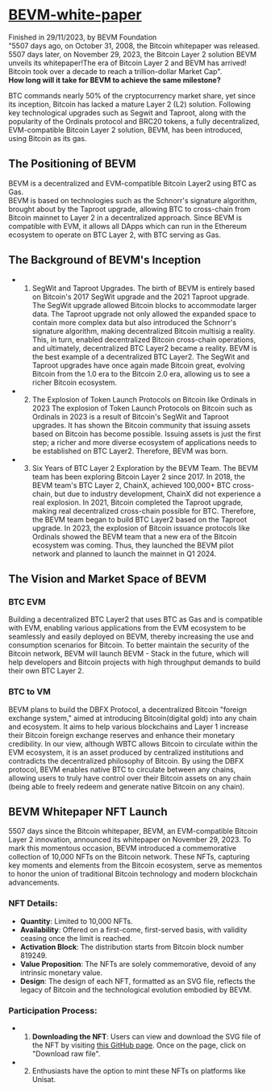 # [BEVM-white-paper](https://github.com/btclayer2/BEVM-white-paper/blob/main/BEVM%20%E2%80%94%20An%20EVM-compatible%20Bitcoin%20Layer%202.pdf)
Finished in 29/11/2023, by BEVM Foundation  
"5507 days ago, on October 31, 2008, the Bitcoin whitepaper was released.  
5507 days later, on November 29, 2023, the Bitcoin Layer 2 solution BEVM unveils its whitepaper!The era of Bitcoin Layer 2 and BEVM has arrived!  
Bitcoin took over a decade to reach a trillion-dollar Market Cap".  
**How long will it take for BEVM to achieve the same milestone?**  
  
BTC commands nearly 50% of the cryptocurrency market share, yet since its inception, Bitcoin has lacked a mature Layer 2 (L2) solution. Following key technological upgrades such as Segwit and Taproot, along with the popularity of the Ordinals protocol and BRC20 tokens, a fully decentralized, EVM-compatible Bitcoin Layer 2 solution, BEVM, has been introduced, using Bitcoin as its gas.

## The Positioning of BEVM  
BEVM is a decentralized and EVM-compatible Bitcoin Layer2 using BTC as Gas.  
BEVM is based on technologies such as the Schnorr's signature algorithm, brought about by the Taproot upgrade, allowing BTC to cross-chain from Bitcoin mainnet to Layer 2 in a decentralized approach. Since BEVM is compatible with EVM, it allows all DApps which can run in the Ethereum ecosystem to operate on BTC Layer 2, with BTC serving as Gas.  
## The Background of BEVM's Inception 
- 1. SegWit and Taproot Upgrades. The birth of BEVM is entirely based on Bitcoin's 2017 SegWit upgrade and the 2021 Taproot upgrade. The SegWit upgrade allowed Bitcoin blocks to accommodate larger data. The Taproot upgrade not only allowed the expanded space to contain more complex data but also introduced the Schnorr's signature algorithm, making decentralized Bitcoin multisig a reality. This, in turn, enabled decentralized Bitcoin cross-chain operations, and ultimately, decentralized BTC Layer2 became a reality. BEVM is the best example of a decentralized BTC Layer2.
The SegWit and Taproot upgrades have once again made Bitcoin great, evolving Bitcoin from the 1.0 era to the Bitcoin 2.0 era, allowing us to see a richer Bitcoin ecosystem.
- 2. The Explosion of Token Launch Protocols on Bitcoin like Ordinals in 2023
The explosion of Token Launch Protocols on Bitcoin such as Ordinals in 2023 is a result of Bitcoin's SegWit and Taproot upgrades. It has shown the Bitcoin community that issuing assets based on Bitcoin has become possible. Issuing assets is just the first step; a richer and more diverse ecosystem of applications needs to be established on BTC Layer2. Therefore, BEVM was born.
- 3. Six Years of BTC Layer 2 Exploration by the BEVM Team. The BEVM team has been exploring Bitcoin Layer 2 since 2017. In 2018, the BEVM team's BTC Layer 2, ChainX, achieved 100,000+ BTC cross-chain, but due to industry development, ChainX did not experience a real explosion. In 2021, Bitcoin completed the Taproot upgrade, making real decentralized cross-chain possible for BTC. Therefore, the BEVM team began to build BTC Layer2 based on the Taproot upgrade. In 2023, the explosion of Bitcoin issuance protocols like Ordinals showed the BEVM team that a new era of the Bitcoin ecosystem was coming. Thus, they launched the BEVM pilot network and planned to launch the mainnet in Q1 2024.

   
## The Vision and Market Space of BEVM

### BTC EVM  
Building a decentralized  BTC Layer2 that uses BTC as Gas and is compatible with EVM, enabling various applications from the EVM ecosystem to be seamlessly and easily deployed on BEVM, thereby increasing the use and consumption scenarios for Bitcoin. To better maintain the security of the Bitcoin network, BEVM will launch BEVM - Stack in the future, which will help developers and Bitcoin projects with high throughput demands to build their own BTC Layer 2.  
### BTC to VM  
BEVM plans to build the DBFX Protocol, a decentralized Bitcoin "foreign exchange system," aimed at introducing Bitcoin(digital gold) into any chain and ecosystem. It aims to help various blockchains and Layer 1 increase their Bitcoin foreign exchange reserves and enhance their monetary credibility. In our view, although WBTC allows Bitcoin to circulate within the EVM ecosystem, it is an asset produced by centralized institutions and contradicts the decentralized philosophy of Bitcoin. By using the DBFX protocol, BEVM enables native BTC to circulate between any chains, allowing users to truly have control over their Bitcoin assets on any chain (being able to freely redeem and generate native Bitcoin on any chain).

## BEVM Whitepaper NFT Launch

5507 days since the Bitcoin whitepaper, BEVM, an EVM-compatible Bitcoin Layer 2 innovation, announced its whitepaper on November 29, 2023. To mark this momentous occasion, BEVM introduced a commemorative collection of 10,000 NFTs on the Bitcoin network. These NFTs, capturing key moments and elements from the Bitcoin ecosystem, serve as mementos to honor the union of traditional Bitcoin technology and modern blockchain advancements.

### NFT Details:
* **Quantity**: Limited to 10,000 NFTs.
* **Availability**: Offered on a first-come, first-served basis, with validity ceasing once the limit is reached.
* **Activation Block**: The distribution starts from Bitcoin block number 819249.
* **Value Proposition**: The NFTs are solely commemorative, devoid of any intrinsic monetary value.
* **Design**: The design of each NFT, formatted as an SVG file, reflects the legacy of Bitcoin and the technological evolution embodied by BEVM.

### Participation Process:
- 1. **Downloading the NFT**: Users can view and download the SVG file of the NFT by visiting [this GitHub page](https://github.com/btclayer2/BEVM-white-paper/blob/main/bevm-whitepaper-nft.svg). Once on the page, click on "Download raw file". 
- 2. Enthusiasts have the option to mint these NFTs on platforms like Unisat.
